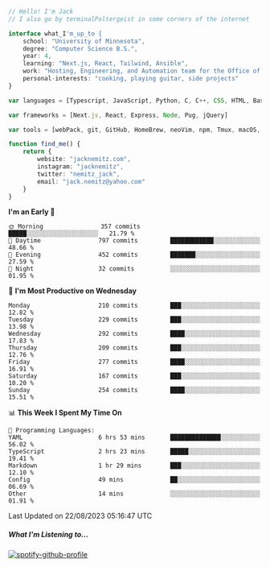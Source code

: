 ```typescript
// Hello! I'm Jack
// I also go by terminalPoltergeist in some corners of the internet

interface what_I'm_up_to {
    school: "University of Minnesota",
    degree: "Computer Science B.S.",
    year: 4,
    learning: "Next.js, React, Tailwind, Ansible",
    work: "Hosting, Engineering, and Automation team for the Office of Information Technology at UMN",
    personal-interests: "cooking, playing guitar, side projects"
}

var languages = [Typescript, JavaScript, Python, C, C++, CSS, HTML, Bash, VimScript]

var frameworks = [Next.js, React, Express, Node, Pug, jQuery]

var tools = [webPack, git, GitHub, HomeBrew, neoVim, npm, Tmux, macOS, Ubuntu, Docker, Nginx, Ansible, Cloudflare, DigitalOcean]

function find_me() {
    return {
        website: "jacknemitz.com",
        instagram: "jacknemitz",
        twitter: "nemitz_jack",
        email: "jack.nemitz@yahoo.com"
    }
}
```

<!--START_SECTION:waka-->
**I'm an Early 🐤** 

```text
🌞 Morning                357 commits         █████░░░░░░░░░░░░░░░░░░░░   21.79 % 
🌆 Daytime                797 commits         ████████████░░░░░░░░░░░░░   48.66 % 
🌃 Evening                452 commits         ███████░░░░░░░░░░░░░░░░░░   27.59 % 
🌙 Night                  32 commits          ░░░░░░░░░░░░░░░░░░░░░░░░░   01.95 % 
```
📅 **I'm Most Productive on Wednesday** 

```text
Monday                   210 commits         ███░░░░░░░░░░░░░░░░░░░░░░   12.82 % 
Tuesday                  229 commits         ███░░░░░░░░░░░░░░░░░░░░░░   13.98 % 
Wednesday                292 commits         ████░░░░░░░░░░░░░░░░░░░░░   17.83 % 
Thursday                 209 commits         ███░░░░░░░░░░░░░░░░░░░░░░   12.76 % 
Friday                   277 commits         ████░░░░░░░░░░░░░░░░░░░░░   16.91 % 
Saturday                 167 commits         ███░░░░░░░░░░░░░░░░░░░░░░   10.20 % 
Sunday                   254 commits         ████░░░░░░░░░░░░░░░░░░░░░   15.51 % 
```


📊 **This Week I Spent My Time On** 

```text
💬 Programming Languages: 
YAML                     6 hrs 53 mins       ██████████████░░░░░░░░░░░   56.02 % 
TypeScript               2 hrs 23 mins       █████░░░░░░░░░░░░░░░░░░░░   19.41 % 
Markdown                 1 hr 29 mins        ███░░░░░░░░░░░░░░░░░░░░░░   12.10 % 
Config                   49 mins             ██░░░░░░░░░░░░░░░░░░░░░░░   06.69 % 
Other                    14 mins             ░░░░░░░░░░░░░░░░░░░░░░░░░   01.91 % 
```


 Last Updated on 22/08/2023 05:16:47 UTC
<!--END_SECTION:waka-->

##### What I'm Listening to...

[![spotify-github-profile](https://spotify-github-profile.vercel.app/api/view?uid=jack.nemitz&cover_image=true&show_offline=true&bar_color=53b14f&bar_color_cover=false&background_color=121212FF)](https://spotify-github-profile.vercel.app/api/view?uid=jack.nemitz&redirect=true)

